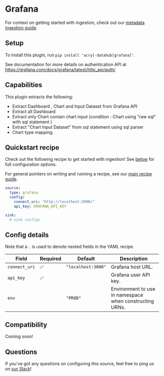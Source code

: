 # Grafana

For context on getting started with ingestion, check out our [metadata ingestion guide](../README.md).

## Setup

To install this plugin, run `pip install 'acryl-datahub[grafana]'`.

See documentation for more details on authentication API at https://grafana.com/docs/grafana/latest/http_api/auth/

## Capabilities

This plugin extracts the following:

- Extract Dashboard , Chart and Input Dataset from Grafana API
- Extract all Dashboard
- Extract only Chart contain chart input
(condition : Chart using "raw sql" with sql statement )
- Extract "Chart Input Dataset" from sql statement using sql parser
- Chart type mapping

## Quickstart recipe

Check out the following recipe to get started with ingestion! See [below](#config-details) for full configuration options.

For general pointers on writing and running a recipe, see our [main recipe guide](../README.md#recipes).

```yml
source:
  type: grafana
  config:
    connect_uri: "http://localhost:3000/"
    api_key: GRAFANA_API_KEY

sink:
  # sink configs
```

## Config details

Note that a `.` is used to denote nested fields in the YAML recipe.

| Field         | Required | Default            | Description                                             |
| ------------- | -------- | ------------------ | ------------------------------------------------------- |
| `connect_uri` | ✅        | `"localhost:3000"` | Grafana host URL.                                      |
| `api_key`    | ✅        |                    | Grafana user API key.                                      |
| `env`         |          | `"PROD"`           | Environment to use in namespace when constructing URNs. |

## Compatibility

Coming soon!

## Questions

If you've got any questions on configuring this source, feel free to ping us on [our Slack](https://slack.datahubproject.io/)!

